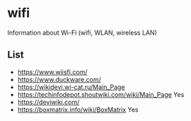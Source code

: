 # wifi
Information about Wi-Fi (wifi, WLAN, wireless LAN)

## List
- https://www.wiisfi.com/
- https://www.duckware.com/
- https://wikidevi.wi-cat.ru/Main_Page
- https://techinfodepot.shoutwiki.com/wiki/Main_Page Yes
- https://deviwiki.com/
- https://boxmatrix.info/wiki/BoxMatrix Yes
